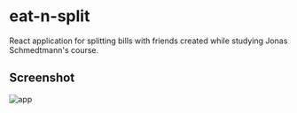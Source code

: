 # eat-n-split

React application for splitting bills with friends created while studying Jonas Schmedtmann's course.

## Screenshot

![app](https://i.imgur.com/ok0ebXE.png)
